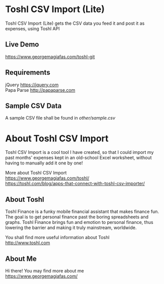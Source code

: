 Toshl CSV Import (Lite)
=======================
Toshl CSV Import (Lite) gets the CSV data you feed it and post it as expenses, using Toshl API


Live Demo
----------------------
https://www.georgemagiafas.com/toshl-git


Requirements
----------------------
jQuery https://jquery.com  
Papa Parse http://papaparse.com  


Sample CSV Data
----------------------
A sample CSV file shall be found in *other/sample.csv*  
  
  
  
About Toshl CSV Import
=======================
Toshl CSV Import is a cool tool I have created, so that I could import my past 
months' expenses kept in an old-school Excel worksheet, without having to 
manually add it one by one!   

More about Toshl CSV Import  
https://www.georgemagiafas.com/toshl/  
https://toshl.com/blog/apps-that-connect-with-toshl-csv-importer/  


About Toshl
-----------------------
Toshl Finance is a funky mobile financial assistant that makes finance fun. 
The goal is to get personal finance past the boring spreadsheets and graphs. 
Toshl Finance brings fun and emotion to personal finance, thus lowering the 
barrier and making it truly mainstream, worldwide.  

You shall find more useful information about Toshl  
http://www.toshl.com


About Me
-----------------------
Hi there! You may find more about me  
https://www.georgemagiafas.com/
